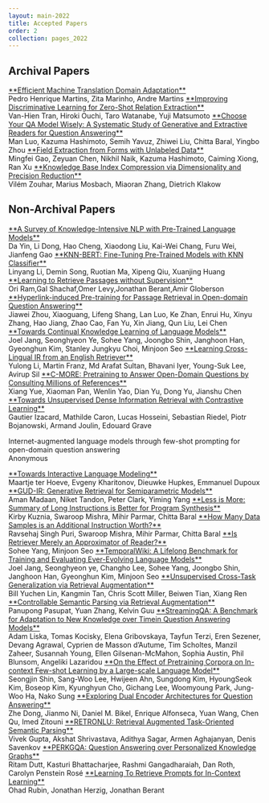 ```yaml
---
layout: main-2022
title: Accepted Papers
order: 2
collection: pages_2022
---
```


## Archival Papers

<a href="assets/papers/5.pdf" target="_blank">
**Efficient Machine Translation Domain Adaptation**
</a><br />
Pedro Henrique Martins, Zita Marinho, Andre Martins

<a href="assets/papers/6.pdf" target="_blank">
**Improving Discriminative Learning for Zero-Shot Relation Extraction**
</a><br />
Van-Hien Tran, Hiroki Ouchi, Taro Watanabe, Yuji Matsumoto

<a href="assets/papers/7.pdf" target="_blank">
**Choose Your QA Model Wisely: A Systematic Study of Generative and Extractive Readers for Question Answering**
</a><br />
Man Luo, Kazuma Hashimoto, Semih Yavuz, Zhiwei Liu, Chitta Baral, Yingbo Zhou
	
<a href="assets/papers/3.pdf" target="_blank">
**Field Extraction from Forms with Unlabeled Data**
</a><br />
Mingfei Gao, Zeyuan Chen, Nikhil Naik, Kazuma Hashimoto, Caiming Xiong, Ran Xu

<a href="assets/papers/4.pdf" target="_blank">
**Knowledge Base Index Compression via Dimensionality and Precision Reduction**
</a><br />
Vilém Zouhar, Marius Mosbach, Miaoran Zhang, Dietrich Klakow

## Non-Archival Papers

<a href="assets/papers/N1.pdf" target="_blank">
**A Survey of Knowledge-Intensive NLP with Pre-Trained Language Models**
</a><br />
Da Yin, Li Dong, Hao Cheng, Xiaodong Liu, Kai-Wei Chang, Furu Wei, Jianfeng Gao

<a href="assets/papers/N2.pdf" target="_blank">
**KNN-BERT: Fine-Tuning Pre-Trained Models with KNN Classifier**
</a><br />
Linyang Li, Demin Song, Ruotian Ma, Xipeng Qiu, Xuanjing Huang

<a href="assets/papers/N3.pdf" target="_blank">
**Learning to Retrieve Passages without Supervision**
</a><br />
Ori Ram,Gal Shachaf,Omer Levy,Jonathan Berant,Amir Globerson

<a href="assets/papers/N4.pdf" target="_blank">
**Hyperlink-induced Pre-training for Passage Retrieval in Open-domain Question Answering**
</a><br />
Jiawei Zhou, Xiaoguang, Lifeng Shang, Lan Luo, Ke Zhan, Enrui Hu, Xinyu Zhang, Hao Jiang, Zhao Cao, Fan Yu, Xin Jiang, Qun Liu, Lei Chen

<a href="assets/papers/N5.pdf" target="_blank">
**Towards Continual Knowledge Learning of Language Models**
</a><br />
Joel Jang, Seonghyeon Ye, Sohee Yang, Joongbo Shin, Janghoon Han, Gyeonghun Kim, Stanley Jungkyu Choi, Minjoon Seo

<a href="assets/papers/N6.pdf" target="_blank">
**Learning Cross-Lingual IR from an English Retriever**
</a><br />
Yulong Li, Martin Franz, Md Arafat Sultan, Bhavani Iyer, Young-Suk Lee, Avirup Sil

<a href="assets/papers/N7.pdf" target="_blank">
**C-MORE: Pretraining to Answer Open-Domain Questions by Consulting Millions of References**
</a><br />
Xiang Yue, Xiaoman Pan, Wenlin Yao, Dian Yu, Dong Yu, Jianshu Chen

<a href="assets/papers/N8.pdf" target="_blank">
**Towards Unsupervised Dense Information Retrieval with Contrastive Learning**
</a><br />
Gautier Izacard, Mathilde Caron, Lucas Hosseini, Sebastian Riedel, Piotr Bojanowski, Armand Joulin, Edouard Grave

Internet-augmented language models through few-shot prompting for open-domain question answering
<br />
Anonymous

<a href="assets/papers/N10.pdf" target="_blank">
**Towards Interactive Language Modeling**
</a><br />
Maartje ter Hoeve, Evgeny Kharitonov, Dieuwke Hupkes, Emmanuel Dupoux

<a href="assets/papers/N11.pdf" target="_blank">
**GUD-IR: Generative Retrieval for Semiparametric Models**
</a><br />
Aman Madaan, Niket Tandon, Peter Clark, Yiming Yang

<a href="assets/papers/N12.pdf" target="_blank">
**Less is More: Summary of Long Instructions is Better for Program Synthesis**
</a><br />
Kirby Kuznia, Swaroop Mishra, Mihir Parmar, Chitta Baral

<a href="assets/papers/N13.pdf" target="_blank">
**How Many Data Samples is an Additional Instruction Worth?**
</a><br />
Ravsehaj Singh Puri, Swaroop Mishra, Mihir Parmar, Chitta Baral

<a href="assets/papers/N14.pdf" target="_blank">
**Is Retriever Merely an Approximator of Reader?**
</a><br />
Sohee Yang, Minjoon Seo

<a href="assets/papers/N15.pdf" target="_blank">
**TemporalWiki: A Lifelong Benchmark for Training and Evaluating Ever-Evolving Language Models**
</a><br />
Joel Jang, Seonghyeon ye, Changho Lee, Sohee Yang, Joongbo Shin, Janghoon Han, Gyeonghun Kim, Minjoon Seo

<a href="assets/papers/N16.pdf" target="_blank">
**Unsupervised Cross-Task Generalization via Retrieval Augmentation**
</a><br />
Bill Yuchen Lin, Kangmin Tan, Chris Scott Miller, Beiwen Tian, Xiang Ren

<a href="assets/papers/N17.pdf" target="_blank">
**Controllable Semantic Parsing via Retrieval Augmentation**
</a><br />
Panupong Pasupat, Yuan Zhang, Kelvin Guu

<a href="assets/papers/N18.pdf" target="_blank">
**StreamingQA: A Benchmark for Adaptation to New Knowledge over Timein Question Answering Models**
</a><br />
Adam Liska, Tomas Kocisky, Elena Gribovskaya, Tayfun Terzi, Eren Sezener, Devang Agrawal, Cyprien de Masson d’Autume, Tim Scholtes, Manzil Zaheer, Susannah Young, Ellen Gilsenan-McMahon, Sophia Austin, Phil Blunsom, Angeliki Lazaridou

<a href="assets/papers/N19.pdf" target="_blank">
**On the Effect of Pretraining Corpora on In-context Few-shot Learning by a Large-scale Language Model**
</a><br />
Seongjin Shin, Sang-Woo Lee, Hwijeen Ahn, Sungdong Kim, HyoungSeok Kim, Boseop Kim, Kyunghyun Cho, Gichang Lee, Woomyoung Park, Jung-Woo Ha, Nako Sung

<a href="assets/papers/N20.pdf" target="_blank">
**Exploring Dual Encoder Architectures for Question Answering**
</a><br />
Zhe Dong, Jianmo Ni, Daniel M. Bikel, Enrique Alfonseca, Yuan Wang, Chen Qu, Imed Zitouni

<a href="assets/papers/N21.pdf" target="_blank">
**RETRONLU: Retrieval Augmented Task-Oriented Semantic Parsing**
</a><br />
Vivek Gupta, Akshat Shrivastava, Adithya Sagar, Armen Aghajanyan, Denis Savenkov

<a href="assets/papers/N22.pdf" target="_blank">
**PERKGQA: Question Answering over Personalized Knowledge Graphs**
</a><br />
Ritam Dutt, Kasturi Bhattacharjee, Rashmi Gangadharaiah, Dan Roth, Carolyn Penstein Rosé

<a href="assets/papers/N23.pdf" target="_blank">
**Learning To Retrieve Prompts for In-Context Learning**
</a><br />
Ohad Rubin, Jonathan Herzig, Jonathan Berant


